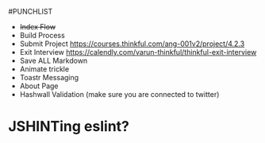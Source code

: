 #PUNCHLIST


* ~~Index Flow~~
* Build Process
* Submit Project <https://courses.thinkful.com/ang-001v2/project/4.2.3>
* Exit Interview <https://calendly.com/varun-thinkful/thinkful-exit-interview>
* Save ALL Markdown
* Animate trickle
* Toastr Messaging
* About Page
* Hashwall Validation (make sure you are connected to twitter)
# JSHINTing eslint?
